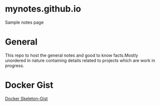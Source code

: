 # mynotes.github.io
Sample notes page
# General
This repo to host the general notes and good to know facts.Mostly unordered in nature containing details related to projects which are work in progress.
# Docker Gist
[Docker Skeleton-Gist][mygitgistdockerfile]
























[mygitgistdockerfile]:https://gist.github.com/ehrktia/08527e17aff1d08df47fbb6305cba74a
